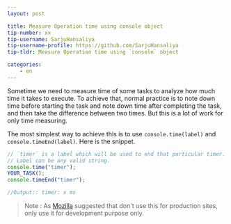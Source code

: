 ```yaml
---
layout: post

title: Measure Operation time using console object
tip-number: xx
tip-username: SarjuHansaliya
tip-username-profile: https://github.com/SarjuHansaliya
tip-tldr: Measure Operation time using `console` object

categories:
    - en
---
```


Sometime we need to measure time of some tasks to analyze how much time it takes to execute. To achieve that, normal practice is to note down time before starting the task and note down time after completing the task, and then take the difference between two times. But this is a lot of work for only time measuring.

The most simplest way to achieve this is to use `console.time(label)` and `console.timeEnd(label)`. Here is the snippet.

```javascript
// `timer` is a label which will be used to end that particular timer.
// Label can be any valid string.
console.time("timer"); 
YOUR_TASK();
console.timeEnd("timer");

//Output:: timer: x ms 
```
> Note : As [Mozilla](https://developer.mozilla.org/en-US/docs/Web/API/Console/time) suggested that don't use this for production sites, only use it for development purpose only.



